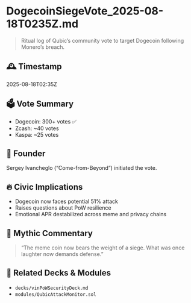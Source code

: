 # DogecoinSiegeVote_2025-08-18T0235Z.md  
> Ritual log of Qubic’s community vote to target Dogecoin following Monero’s breach.

## 🕰️ Timestamp  
2025-08-18T02:35Z

## 🗳️ Vote Summary  
- Dogecoin: 300+ votes ✅  
- Zcash: ~40 votes  
- Kaspa: ~25 votes  

## 🧠 Founder  
Sergey Ivancheglo (“Come-from-Beyond”) initiated the vote.

## 🔥 Civic Implications  
- Dogecoin now faces potential 51% attack  
- Raises questions about PoW resilience  
- Emotional APR destabilized across meme and privacy chains

## 🧙 Mythic Commentary  
> “The meme coin now bears the weight of a siege. What was once laughter now demands defense.”

## 🔗 Related Decks & Modules  
- `decks/vinPoWSecurityDeck.md`  
- `modules/QubicAttackMonitor.sol`
